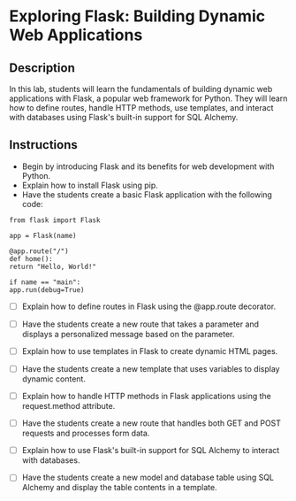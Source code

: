 # Exploring Flask: Building Dynamic Web Applications

## Description
In this lab, students will learn the fundamentals of building dynamic web applications with Flask, a popular web framework for Python. They will learn how to define routes, handle HTTP methods, use templates, and interact with databases using Flask's built-in support for SQL Alchemy.

## Instructions

- Begin by introducing Flask and its benefits for web development with Python.
- Explain how to install Flask using pip.
- Have the students create a basic Flask application with the following code:

```
from flask import Flask

app = Flask(name)

@app.route("/")
def home():
return "Hello, World!"

if name == "main":
app.run(debug=True)
```

- [ ] Explain how to define routes in Flask using the @app.route decorator.
- [ ] Have the students create a new route that takes a parameter and displays a personalized message based on the parameter.
- [ ] Explain how to use templates in Flask to create dynamic HTML pages.
- [ ] Have the students create a new template that uses variables to display dynamic content.
- [ ] Explain how to handle HTTP methods in Flask applications using the request.method attribute.
- [ ] Have the students create a new route that handles both GET and POST requests and processes form data.
- [ ] Explain how to use Flask's built-in support for SQL Alchemy to interact with databases.
- [ ] Have the students create a new model and database table using SQL Alchemy and display the table contents in a template.


